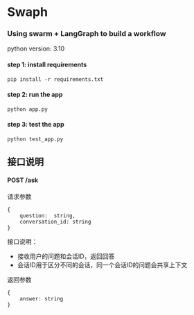 # Swaph

### Using swarm + LangGraph to build a workflow

python version: 3.10

#### step 1: install requirements
```
pip install -r requirements.txt
```
#### step 2: run the app
```
python app.py
```

#### step 3: test the app
```
python test_app.py
```

## 接口说明
#### POST /ask
请求参数
```
{
    question:  string,
    conversation_id: string
}
```
接口说明：
- 接收用户的问题和会话ID，返回回答
- 会话ID用于区分不同的会话，同一个会话ID的问题会共享上下文

返回参数
```
{
    answer: string
}
```
